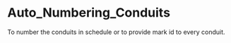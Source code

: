 # Auto_Numbering_Conduits
To number the conduits in schedule or to provide mark id to every conduit.
